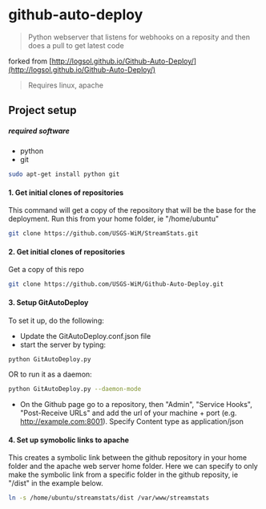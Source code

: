 # github-auto-deploy

> Python webserver that listens for webhooks on a reposity and then does a pull to get latest code   
> 
forked from [http://logsol.github.io/Github-Auto-Deploy/](http://logsol.github.io/Github-Auto-Deploy/)   

>Requires linux, apache


## Project setup

##### required software

 - python
 - git
```bash
sudo apt-get install python git
```

#### 1.  Get initial clones of repositories
This command will get a copy of the repository that will be the base for the deployment.  Run this from your home folder, ie "/home/ubuntu"
```bash
git clone https://github.com/USGS-WiM/StreamStats.git
```

#### 2.  Get initial clones of repositories
Get a copy of this repo
```bash
git clone https://github.com/USGS-WiM/Github-Auto-Deploy.git
```

#### 3.  Setup GitAutoDeploy
To set it up, do the following:

 - Update the GitAutoDeploy.conf.json file
 - start the server by typing:
 ```bash
 python GitAutoDeploy.py
 ```
 OR to run it as a daemon:
 ```bash
 python GitAutoDeploy.py --daemon-mode
 ```

 - On the Github page go to a repository, then "Admin", "Service Hooks", 
"Post-Receive URLs" and add the url of your machine + port (e.g. http://example.com:8001).  Specify Content type as application/json

#### 4.  Set up symobolic links to apache 
This creates a symbolic link between the github repository in your home folder and the apache web server home folder.  Here we can specify to only make the symbolic link from a specific folder in the github reposity, ie "/dist" in the example below.

```bash
ln -s /home/ubuntu/streamstats/dist /var/www/streamstats
```
